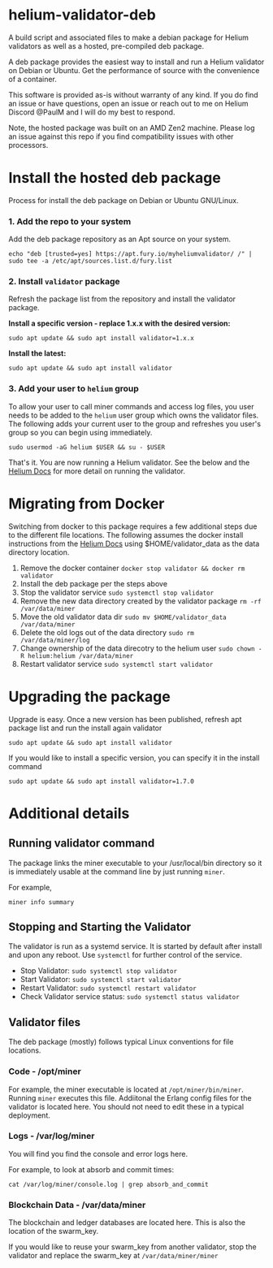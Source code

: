 # helium-validator-deb
A build script and associated files to make a debian package for Helium validators as well as a hosted, pre-compiled deb package.

A deb package provides the easiest way to install and run a Helium validator on Debian or Ubuntu. Get the performance of source with the convenience of a container.

This software is provided as-is without warranty of any kind. If you do find an issue or have questions, open an issue or reach out to me on Helium Discord @PaulM and I will do my best to respond.

Note, the hosted package was built on an AMD Zen2 machine. Please log an issue against this repo if you find compatibility issues with other processors.

# Install the hosted deb package
Process for install the deb package on Debian or Ubuntu GNU/Linux.

### 1. Add the repo to your system
Add the deb package repository as an Apt source on your system.
```
echo "deb [trusted=yes] https://apt.fury.io/myheliumvalidator/ /" | sudo tee -a /etc/apt/sources.list.d/fury.list
```

### 2. Install `validator` package
Refresh the package list from the repository and install the validator package. 

**Install a specific version - replace 1.x.x with the desired version:**
```
sudo apt update && sudo apt install validator=1.x.x
```

**Install the latest:**
```
sudo apt update && sudo apt install validator
```

### 3. Add your user to `helium` group
To allow your user to call miner commands and access log files, you user needs to be added to the `helium` user group which owns the validator files. 
The following adds your current user to the group and refreshes you user's group so you can begin using immediately.
```
sudo usermod -aG helium $USER && su - $USER
```

That's it. You are now running a Helium validator. See the below and the [Helium Docs](https://docs.helium.com/mine-hnt/validators) for more detail on running the validator.


# Migrating from Docker
Switching from docker to this package requires a few additional steps due to the different file locations. The following assumes the docker install instructions from the [Helium Docs](https://docs.helium.com/mine-hnt/validators) using $HOME/validator_data as the data directory location.

1. Remove the docker container `docker stop validator && docker rm validator`
2. Install the deb package per the steps above
3. Stop the validator service `sudo systemctl stop validator`
4. Remove the new data directory created by the validator package `rm -rf /var/data/miner`
5. Move the old validator data dir `sudo mv $HOME/validator_data /var/data/miner`
6. Delete the old logs out of the data directory `sudo rm /var/data/miner/log`
7. Change ownership of the data direcotry to the helium user `sudo chown -R helium:helium /var/data/miner`
8. Restart validator service `sudo systemctl start validator`


# Upgrading the package
Upgrade is easy. Once a new version has been published, refresh apt package list and run the install again validator
```
sudo apt update && sudo apt install validator
```

If you would like to install a specific version, you can specify it in the install command
```
sudo apt update && sudo apt install validator=1.7.0
```


# Additional details

## Running validator command
The package links the miner executable to your /usr/local/bin directory so it is immediately usable at the command line by just running `miner`.

For example,
```
miner info summary
```

## Stopping and Starting the Validator
The validator is run as a systemd service. It is started by default after install and upon any reboot. Use `systemctl` for further control of the service.

- Stop Validator: `sudo systemctl stop validator`
- Start Validator: `sudo systemctl start validator`
- Restart Validator: `sudo systemctl restart validator`
- Check Validator service status: `sudo systemctl status validator`


## Validator files
The deb package (mostly) follows typical Linux conventions for file locations.

### Code - /opt/miner
For example, the miner executable is located at `/opt/miner/bin/miner`. Running `miner` executes this file. Addiitonal the Erlang config files for the validator is located here. You should not need to edit these in a typical deployment.

### Logs - /var/log/miner
You will find you find the console and error logs here.

For example, to look at absorb and commit times:
```
cat /var/log/miner/console.log | grep absorb_and_commit
```

### Blockchain Data - /var/data/miner
The blockchain and ledger databases are located here. This is also the location of the swarm_key. 

If you would like to reuse your swarm_key from another validator, stop the validator and replace the swarm_key at `/var/data/miner/miner`
